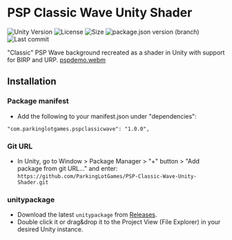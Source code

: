 # PSP Classic Wave Unity Shader
![Unity Version](https://img.shields.io/badge/Unity-5%2B-blue?style=plastic) ![License](https://img.shields.io/github/license/ParkingLotGames/PSP-Classic-Wave-Unity-Shader?style=plastic) ![Size](https://img.shields.io/github/repo-size/ParkingLotGames/PSP-Classic-Wave-Unity-Shader?style=plastic) ![package.json version (branch)](https://img.shields.io/github/package-json/v/PSP-Classic-Wave-Unity-Shader/main?style=plastic) ![Last commit](https://img.shields.io/github/last-commit/ParkingLotGames/PSP-Classic-Wave-Unity-Shader?style=plastic)

"Classic" PSP Wave background recreated as a shader in Unity with support for BIRP and URP.
[pspdemo.webm](https://user-images.githubusercontent.com/76890242/224581015-5da1fee2-12fe-4210-bd82-9124e0ee9cd3.webm)

## Installation 
### Package manifest
* Add the following to your manifest.json under "dependencies":

```"com.parkinglotgames.pspclassicwave": "1.0.0",```
### Git URL
* In Unity, go to Window > Package Manager > "+" button > "Add package from git URL..." and enter:
```https://github.com/ParkingLotGames/PSP-Classic-Wave-Unity-Shader.git```
### unitypackage
* Download the latest ```unitypackage``` from [Releases](https://github.com/ParkingLotGames/PSP-Classic-Wave-Unity-Shader/releases).
* Double click it or drag&drop it to the Project View (File Explorer) in your desired Unity instance.

